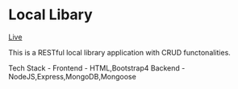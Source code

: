 ﻿# Local Libary
 
[Live](https://local-library-562.herokuapp.com/catalog)

This is a RESTful local library application with CRUD functonalities.

Tech Stack -
Frontend - HTML,Bootstrap4 
Backend  - NodeJS,Express,MongoDB,Mongoose
